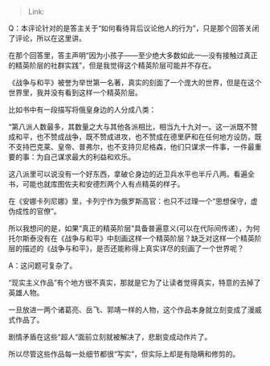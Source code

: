 > Link: 

Q：本评论针对的是答主关于“如何看待背后议论他人的行为”，只是那个回答关闭了评论，所以在这里讲。

在那个回答里，答主声明“因为小孩子——至少绝大多数如此一—没有接触过真正的精英阶层的社群实践”，但是我觉得这个精英阶层可能并不存在。

《战争与和平》被誉为举世第一名著，真实的刻面了一个庞大的世界，但是在这个世界里，我并没有看到这样一个精英阶层。

比如书中有一段描写将俄皇身边的人分成八类：

“第八派人数最多，其数量之大与其他各派相比，相当九十九对一。这一派既不赞成和平，也不赞成战争，既不赞成进攻，也不赞成在德里萨和在任何地方设防，既不支持巴克莱、皇帝、普弗尔，也不支持贝尼格森，他们只谋求一件事，一件最重要的事：为自己谋求最大的利益和欢乐。

这八派里可以说没有一个好东西，拿破仑身边的近卫兵水平也半斤八两。看遍全书，可能也就库图佐夫和安德烈两个人有点精英的样子。

在《安娜卡列尼娜》里，卡列宁作为俄罗斯高官：也只不过理一个“思想保守，虚伪成性的官僚”。

所以我想问的是，如果“真正的精英阶层”具备普遍意义(可以在代际间传递），为何托尔斯泰没有在《战争与和平》中刻画这样一个精英阶层？缺乏对这样一个精英阶层的描述的《战争与和平》，是否还能称得上真实详尽的刻画了一个世界呢？

A：这问题可复杂了。

“现实主义作品”有个地方很不真实，那就是它为了让读者觉得真实，特意的去掉了英雄人物。

一旦放进一两个诸葛亮、岳飞、郭靖一样的人物，这个作品本身就立刻变成了漫威式作品了。

剧情矛盾在这些“超人“面前立刻就被解决了，悲剧变成动作片了。

所以尽管这些作品每一处细节都很“写实”，但实际上却是有隐瞒和修剪的。